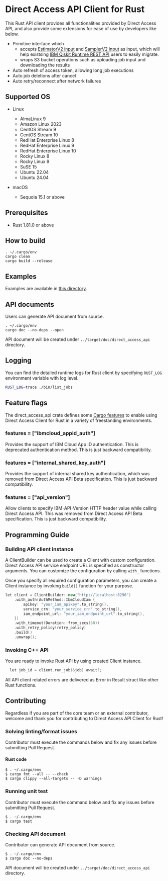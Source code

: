 # Direct Access API Client for Rust

This Rust API client provides all functionalities provided by Direct Access API, and also provide some extensions for ease of use by developers like below.

* Primitive interface which
  * accepts [EstimatorV2 input](https://github.com/Qiskit/ibm-quantum-schemas/blob/main/schemas/estimator_v2_schema.json) and [SamplerV2 input](https://github.com/Qiskit/ibm-quantum-schemas/blob/main/schemas/sampler_v2_schema.json) as input, which will help existsing [IBM Qiskit Runtime REST API](https://docs.quantum.ibm.com/api/runtime) users to easily migrate.
  * wraps S3 bucket operations such as uploading job input and downloading the results
* Auto refresh of access token, allowing long job executions
* Auto job deletions after cancel
* Auto retry/reconnect after network failures


## Supported OS

* Linux
  * AlmaLinux 9
  * Amazon Linux 2023
  * CentOS Stream 9
  * CentOS Stream 10
  * RedHat Enterprise Linux 8
  * RedHat Enterprise Linux 9
  * RedHat Enterprise Linux 10
  * Rocky Linux 8
  * Rocky Linux 9
  * SuSE 15
  * Ubuntu 22.04
  * Ubuntu 24.04

* macOS
  * Sequoia 15.1 or above

## Prerequisites

* Rust 1.81.0 or above

## How to build
```shell-session
. ~/.cargo/env
cargo clean
cargo build --release
```

## Examples

Examples are available in [this directory](./app).

## API documents

Users can generate API document from source.
```shell-session
. ~/.cargo/env
cargo doc --no-deps --open
```
API document will be created under `../target/doc/direct_access_api` directory. 


## Logging

You can find the detailed runtime logs for Rust client by specifying `RUST_LOG` environment variable with log level.


```bash
RUST_LOG=trace ./bin/list_jobs
```

## Feature flags

The direct_access_api crate defines some [Cargo features](https://doc.rust-lang.org/cargo/reference/manifest.html#the-features-section) to enable using Direct Access Client for Rust in a variety of freestanding environments.

### features = ["ibmcloud_appid_auth"]

Provides the support of IBM Cloud App ID authentication. This is deprecated authentication method. This is just backward compatibility.

### features = ["internal_shared_key_auth"]

Provides the support of internal shared key authentication, which was removed from Direct Access API Beta specification. This is just backward compatibility.

### features = ["api_version"]

Allow clients to specify IBM-API-Version HTTP header value while calling Direct Access API. This was removed from Direct Access API Beta specification. This is just backward compatibility. 


## Programming Guide

### Building API client instance

A ClientBuilder can be used to create a Client with custom configuration. Direct Access API service endpoint URL is specified as constructor arguments. You can customize the configuration by calling `with_` functions.

Once you specify all required configuration parameters, you can create a Client instance by invoking `build()` function for your purpose.

```cpp
let client = ClientBuilder::new("http://localhost:8290")
    .with_auth(AuthMethod::IbmCloudIam {
        apikey: "your_iam_apikey".to_string(),
        service_crn: "your_service_crn".to_string(),
        iam_endpoint_url: "your_iam_endpoint_url".to_string(),
    })
    .with_timeout(Duration::from_secs(60))
    .with_retry_policy(retry_policy)
    .build()
    .unwrap();
```


### Invoking C++ API

You are ready to invoke Rust API by using created Client instance.

```cpp
  let job_id = client.run_job(&job).await?;
```

All API client related errors are delivered as Error in Result struct like other Rust functions.

## Contributing

Regardless if you are part of the core team or an external contributor, welcome and thank you for contributing to Direct Access API Client for Rust!

### Solving linting/format issues

Contributor must execute the commands below and fix any issues before submitting Pull Request.

#### Rust code
```shell-session
$ . ~/.cargo/env
$ cargo fmt --all -- --check
$ cargo clippy --all-targets -- -D warnings
```

### Running unit test

Contributor must execute the command below and fix any issues before submitting Pull Request.
```shell-session
$ . ~/.cargo/env
$ cargo test
```

### Checking API document

Contributor can generate API document from source.
```shell-session
$ . ~/.cargo/env
$ cargo doc --no-deps
```
API document will be created under `../target/doc/direct_access_api` directory.

